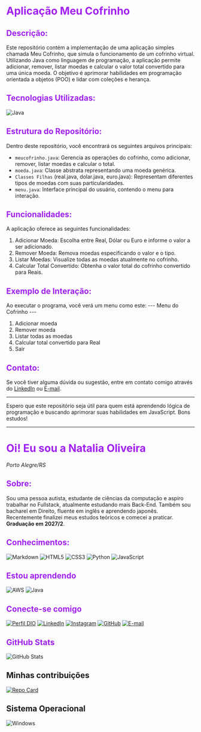 # <span style="color: #A020F0;">Aplicação Meu Cofrinho</span>

## <span style="color: #A020F0;">Descrição:</span>
Este repositório contém a implementação de uma aplicação simples chamada Meu Cofrinho, que simula o funcionamento de um cofrinho virtual. Utilizando Java como linguagem de programação, a aplicação permite adicionar, remover, listar moedas e calcular o valor total convertido para uma única moeda. O objetivo é aprimorar habilidades em programação orientada a objetos (POO) e lidar com coleções e herança.

## <span style="color: #A020F0;">Tecnologias Utilizadas:</span>
![Java](https://img.shields.io/badge/java-000.svg?style=for-the-badge&logo=openjdk&logoColor=%23ED8B00)

## <span style="color: #A020F0;">Estrutura do Repositório:</span>
Dentro deste repositório, você encontrará os seguintes arquivos principais:

- `meucofrinho.java`: Gerencia as operações do cofrinho, como adicionar, remover, listar moedas e calcular o total.
- `moeda.java`: Classe abstrata representando uma moeda genérica.
- `Classes Filhas` (real.java, dolar.java, euro.java): Representam diferentes tipos de moedas com suas particularidades.
- `menu.java`: Interface principal do usuário, contendo o menu para interação.

## <span style="color: #A020F0;">Funcionalidades:</span>
A aplicação oferece as seguintes funcionalidades:

1. Adicionar Moeda: Escolha entre Real, Dólar ou Euro e informe o valor a ser adicionado.
2. Remover Moeda: Remova moedas especificando o valor e o tipo.
3. Listar Moedas: Visualize todas as moedas atualmente no cofrinho.
4. Calcular Total Convertido: Obtenha o valor total do cofrinho convertido para Reais.


## <span style="color: #A020F0;">Exemplo de Interação:</span>
Ao executar o programa, você verá um menu como este:
--- Menu do Cofrinho ---
1. Adicionar moeda
2. Remover moeda
3. Listar todas as moedas
4. Calcular total convertido para Real
5. Sair

## <span style="color: #A020F0;">Contato:</span>
Se você tiver alguma dúvida ou sugestão, entre em contato comigo através do [LinkedIn](https://www.linkedin.com/in/nataliaoliveiradev/) ou [E-mail](mailto:profissionalnataliaoliveira@gmail.com).

---

Espero que este repositório seja útil para quem está aprendendo lógica de programação e buscando aprimorar suas habilidades em JavaScript. Bons estudos!


---
# <span style="color: #A020F0;"> Oi! Eu sou a Natalia Oliveira </span>
<i>Porto Alegre/RS</i>

## <span style="color: #A020F0;"> Sobre: </span>
Sou uma pessoa autista, estudante de ciências da computação e aspiro trabalhar no Fullstack, atualmente estudando mais Back-End. Também sou bacharel em Direito, fluente em inglês e aprendendo japonês. Recentemente finalizei meus estudos teóricos e comecei a praticar. **Graduação em 2027/2**.


## <span style="color: #A020F0;">Conhecimentos:</span>

![Markdown](https://img.shields.io/badge/Markdown-000?style=for-the-badge&logo=markdown) 
![HTML5](https://img.shields.io/badge/HTML5-000?style=for-the-badge&logo=html5&logoColor=E34F26)
![CSS3](https://img.shields.io/badge/CSS3-000?style=for-the-badge&logo=css3&logoColor=1572B6)
![Python](https://img.shields.io/badge/python-000?style=for-the-badge&logo=python&logoColor=3670A0) 
![JavaScript](https://img.shields.io/badge/JavaScript-000?style=for-the-badge&logo=javascript&logoColor=F7DF1E)

## <span style="color: #A020F0;"> Estou aprendendo</span> 

![AWS](https://img.shields.io/badge/AWS-000.svg?style=for-the-badge&logo=amazon-aws&logoColor=white)
![Java](https://img.shields.io/badge/java-000.svg?style=for-the-badge&logo=openjdk&logoColor=%23ED8B00)


## <span style="color: #A020F0;"> Conecte-se comigo</span>
[![Perfil DIO](https://img.shields.io/badge/-Meu%20Perfil%20na%20DIO-000?style=for-the-badge&logo=dio&logoColor=4B0082)](https://web.dio.me/users/natiinchnails/?tab=achievements)
[![LinkedIn](https://img.shields.io/badge/LinkedIn-000?style=for-the-badge&logo=linkedin&logoColor=4B0082)](https://www.linkedin.com/in/nataliaoliveiradev/) [![Instagram](https://img.shields.io/badge/-Instagram-000?style=for-the-badge&logo=instagram&logoColor=4B0082)](https://www.instagram.com/natiinchnails/)
[![GitHub](https://img.shields.io/badge/GitHub-000?style=for-the-badge&logo=github&logoColor=4B0082)](https://github.com/nataliaoliveiradev)
[![E-mail](https://img.shields.io/badge/-Email-000?style=for-the-badge&logo=microsoft-outlook&logoColor=4B0082)](mailto:profissionalnataliaoliveira@gmail.com)

## <span style="color: #A020F0;"> GitHub Stats</span> 
![GitHub Stats](https://github-readme-stats.vercel.app/api?username=nataliaoliveiradev&show_icons=true&bg_color=000&border_color=4B0082&title_color=4B0082&text_color=FFF)

## Minhas contribuições
[![Repo Card](https://github-readme-stats.vercel.app/api/pin/?username=nataliaoliveiradev&repo=dio-lab-open-source&bg_color=000&border_color=4B0082&show_icons=true&icon_color=30A3DC&title_color=A020F0&text_color=FFF)](https://github.com/nataliaoliveiradev/dio-lab-open-source)

## Sistema Operacional
![Windows](https://img.shields.io/badge/Windows-000?style=for-the-badge&logo=windows&logoColor=2CA5E0)



